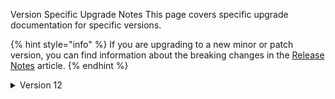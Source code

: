 Version Specific Upgrade Notes
This page covers specific upgrade documentation for specific versions.

{% hint style="info" %} If you are upgrading to a new minor or patch version, you can find information about the breaking changes in the [Release Notes](./release-notes.md) article. {% endhint %}

<details>

<summary>Version 12</summary>

Version 12 of Umbraco Workflow has a minimum dependency on Umbraco CMS core of `12.0.0`. It runs on .NET 7.

**Breaking changes**

Version 12 contains a number of breaking changes. Presentation changes are not typically considered breaking - for reference the full details are listed below.

**Presentation**

* Replaces promises with async/await in AngularJS components.
* Adds `StateFactoryBase` type.
* Removes `getAllTasksForGroupForRange` from `WorkflowResource` - use `getAllTasksForGroup` instead, with query params.
* Removes `safeVariant` from `WorkflowResource` - logic is moved to `generateQuery`.
* Removes `saveDocTypeConfig` from `WorkflowResource` - config is saved when saving settings.
* Removes `getNewNodeConfig` from `WorkflowResource` - config is returned when getting settings.
* Removes `getPathAndType` from `WorkflowResource` - function is moved to `OfflineController`.
* Renames `getSettingsForDisplay` to `getSettings` on `SettingsResource`.

**Code**

* Removes `IWorkflowVersion` interface.
* Removes `SettingsTreeController`.
* Removes `SaveContentTypeConfig` from `ConfigController`.
* Removes `GetNewNodeConfig` from `ConfigController`.
* Removes `ICaseInsensitiveSettingsDictionaryValueAccessor`.
* Removes `EmailTemplatePath` from `WorkflowSettings` as value can not be modified.
* Removes `FakeController` from `EmailTemplateRenderer`.
* Removes `ProcessApproval(this WorkflowTaskPoco taskInstance, WorkflowAction action, int? userId, string comment, string? assignTo = null)` from `TaskInstanceExtensions`, use the implementation accepting an ActionWorkflowRequest and WorkflowInstancePoco instead.
- Removes `ActionedByAdmin(WorkflowTaskPoco taskInstance, int? userId)` from `TaskInstanceExtensions`, use the implementation accepting a WorkflowTaskPoco, ActionWorkflowRequest and WorkflowInstancePoco instead.
* Removes `Cancel(this WorkflowTaskPoco taskInstance, int? userId, string reason, DateTime? completedDate)` from `TaskInstanceExtensions`, use the implementation accepting an ActionWorkflowRequest and WorkflowInstancePoco instead.
* Removes parameterless constructor from `PackageVersionModel`, use the constructor accepting the `version` parameter instead.
* Removes `IsNightly` from `PackageVersionModel`.
* Removes `CssStatus` from `WorkflowInstanceViewModel`, status should be derived from `Status` or `StatusName`.
* Removes `CssStatus` from `WorkflowTaskSlim`, status should be derived from `Status` or `StatusName`.
* Removes `ApprovalGroupId`, `Path`, `ContentTypeId`, `CreatedDateTime`, `RequestedById`, `ActionedByUser` from `WorkflowTaskViewModel`.
* Removes `GetChartData` from `IContentReviewService`, use `IChartsService` instead. 
* Removes `GetFullyQualifiedContentEditorUrl(int? id, string baseUrl)` from `ISettingsService`, use the implementation accepting an optional `Referrer` parameter instead.
* Removes `Generate(IDictionary<string, object> dictionary, IDictionary<string, object>? additionalData = null)` from `ServerVariablesSendingExecutor`, use the async implementation instead.
* Moves `GetPathAndType` from `ConfigController` to `OfflineApprovalController`.
- `OfflineApprovalController` constructor requires an additional parameter - `IConfigService`.